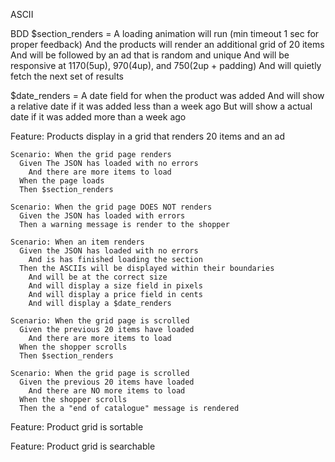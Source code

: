 ASCII

BDD
$section_renders =
  A loading animation will run (min timeout 1 sec for proper feedback)
  And the products will render an additional grid of 20 items
  And will be followed by an ad that is random and unique
  And will be responsive at 1170(5up), 970(4up), and 750(2up + padding)
  And will quietly fetch the next set of results

$date_renders =
  A date field for when the product was added
  And will show a relative date if it was added less than a week ago
  But will show a actual date if it was added more than a week ago

Feature: Products display in a grid that renders 20 items and an ad

    Scenario: When the grid page renders
      Given The JSON has loaded with no errors
        And there are more items to load
      When the page loads
      Then $section_renders

    Scenario: When the grid page DOES NOT renders
      Given the JSON has loaded with errors
      Then a warning message is render to the shopper

    Scenario: When an item renders
      Given the JSON has loaded with no errors
        And is has finished loading the section
      Then the ASCIIs will be displayed within their boundaries
        And will be at the correct size
        And will display a size field in pixels
        And will display a price field in cents
        And will display a $date_renders

    Scenario: When the grid page is scrolled
      Given the previous 20 items have loaded
        And there are more items to load
      When the shopper scrolls
      Then $section_renders

    Scenario: When the grid page is scrolled
      Given the previous 20 items have loaded
        And there are NO more items to load
      When the shopper scrolls
      Then the a "end of catalogue" message is rendered

  Feature: Product grid is sortable

  Feature: Product grid is searchable
